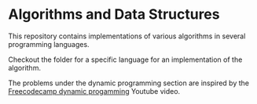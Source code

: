 # Algorithms and Data Structures

This repository contains implementations of various algorithms in several programming languages.

Checkout the folder for a specific language for an implementation of the algorithm.

The problems under the dynamic programming section are inspired by the [Freecodecamp dynamic progamming](https://www.youtube.com/watch?v=oBt53YbR9Kk) Youtube video.

